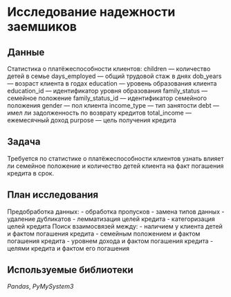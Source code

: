 # Исследование надежности заемшиков


## Данные

Cтатистика о платёжеспособности клиентов:
children — количество детей в семье
days_employed — общий трудовой стаж в днях
dob_years — возраст клиента в годах
education — уровень образования клиента
education_id — идентификатор уровня образования
family_status — семейное положение
family_status_id — идентификатор семейного положения
gender — пол клиента
income_type — тип занятости
debt — имел ли задолженность по возврату кредитов
total_income — ежемесячный доход
purpose — цель получения кредита

## Задача

Требуется по статистике о платёжеспособности клиентов узнать  влияет ли семейное положение и количество детей клиента на факт погашения кредита в срок.

## План исследования

Предобработка данных:
    - обработка пропусков
	- замена типов данных
	- удаление дубликатов
	- лемматизация целей кредита
	- категоризация целей кредита
Поиск взаимосвязей между:
	- наличием у клиента детей и фактом погашения кредита
	- семейным положением и фактом погашения кредита
	- уровнем дохода и фактом погашения кредита
	- целями кредита и фактом его погашения

## Используемые библиотеки

*Pandas*, *PyMySystem3*